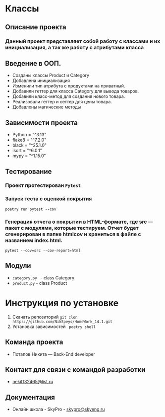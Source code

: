# Классы
## Описание проекта
### Данный проект представляет собой работу с классами и их инициализация, а так же работу с атрибутами класса
## Введение в ООП.
+ Созданы классы Product и Category 
+ Добавлена инициализация
+ Изменили тип атрибута с продуктами на приватный.
+ Добавили геттер для класса Category для вывода товаров. 
+ Добавили класс-метод для создания нового товара.
+ Реализовали геттер и сеттер для цены товара.
+ Добавлены магические методы
## Зависимости проекта

+ Python = "^3.13"
+ flake8 = "^7.2.0"
+ black = "^25.1.0"
+ isort = "^6.0.1"
+ mypy = "^1.15.0"

## Тестирование

### Проект протестирован ```Pytest```

### Запуск теста с оценкой покрытия

```poetry run pytest --cov```

### Генерация отчета о покрытии в HTML-формате, где src — пакет c модулями, которые тестируем. Отчет будет сгенерирован в папке htmlcov и храниться в файле с названием index.html.

```pytest --cov=src --cov-report=html```


## Модули

+ ```category.py ``` - class Category
+ ```product.py``` - class Product


# Инструкция по установке

1. Скачать репозиторий
   ``` git clon https://github.com/NikSpeys/HomeWork_14.1.git ```
2. Установка зависимостей
   ``` poetry shell```

## Команда проекта

+ Потапов Никита — Back-End developer

## Контакт для связи с командой разработки

+ nekit132465@list.ru

## Документация

+ Онлайн школа - SkyPro - skypro@skyeng.ru
